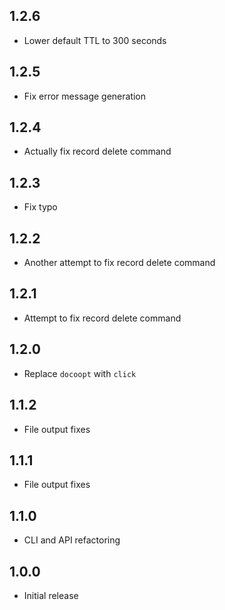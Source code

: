 1.2.6
-----

- Lower default TTL to 300 seconds

1.2.5
-----

- Fix error message generation

1.2.4
-----

- Actually fix record delete command

1.2.3
------

- Fix typo

1.2.2
-----

- Another attempt to fix record delete command

1.2.1
-----

- Attempt to fix record delete command

1.2.0
-----

- Replace `docoopt` with `click`

1.1.2
-----

- File output fixes

1.1.1
-----

- File output fixes

1.1.0
-----

- CLI and API refactoring

1.0.0
-----

- Initial release

